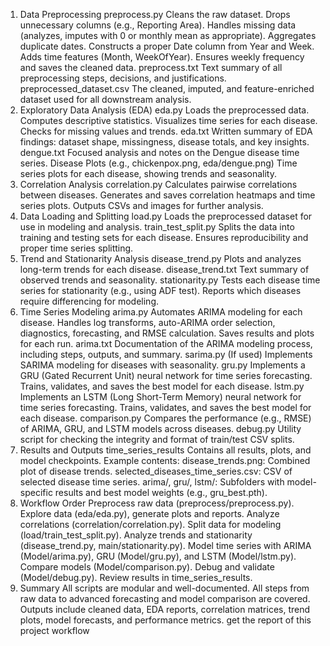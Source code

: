 

1. Data Preprocessing
preprocess.py
Cleans the raw dataset.
Drops unnecessary columns (e.g., Reporting Area).
Handles missing data (analyzes, imputes with 0 or monthly mean as appropriate).
Aggregates duplicate dates.
Constructs a proper Date column from Year and Week.
Adds time features (Month, WeekOfYear).
Ensures weekly frequency and saves the cleaned data.
preprocess.txt
Text summary of all preprocessing steps, decisions, and justifications.
preprocessed_dataset.csv
The cleaned, imputed, and feature-enriched dataset used for all downstream analysis.
2. Exploratory Data Analysis (EDA)
eda.py
Loads the preprocessed data.
Computes descriptive statistics.
Visualizes time series for each disease.
Checks for missing values and trends.
eda.txt
Written summary of EDA findings: dataset shape, missingness, disease totals, and key insights.
dengue.txt
Focused analysis and notes on the Dengue disease time series.
Disease Plots (e.g., chickenpox.png, eda/dengue.png)
Time series plots for each disease, showing trends and seasonality.
3. Correlation Analysis
correlation.py
Calculates pairwise correlations between diseases.
Generates and saves correlation heatmaps and time series plots.
Outputs CSVs and images for further analysis.
4. Data Loading and Splitting
load.py
Loads the preprocessed dataset for use in modeling and analysis.
train_test_split.py
Splits the data into training and testing sets for each disease.
Ensures reproducibility and proper time series splitting.
5. Trend and Stationarity Analysis
disease_trend.py
Plots and analyzes long-term trends for each disease.
disease_trend.txt
Text summary of observed trends and seasonality.
stationarity.py
Tests each disease time series for stationarity (e.g., using ADF test).
Reports which diseases require differencing for modeling.
6. Time Series Modeling
arima.py
Automates ARIMA modeling for each disease.
Handles log transforms, auto-ARIMA order selection, diagnostics, forecasting, and RMSE calculation.
Saves results and plots for each run.
arima.txt
Documentation of the ARIMA modeling process, including steps, outputs, and summary.
sarima.py
(If used) Implements SARIMA modeling for diseases with seasonality.
gru.py
Implements a GRU (Gated Recurrent Unit) neural network for time series forecasting.
Trains, validates, and saves the best model for each disease.
lstm.py
Implements an LSTM (Long Short-Term Memory) neural network for time series forecasting.
Trains, validates, and saves the best model for each disease.
comparison.py
Compares the performance (e.g., RMSE) of ARIMA, GRU, and LSTM models across diseases.
debug.py
Utility script for checking the integrity and format of train/test CSV splits.
7. Results and Outputs
time_series_results
Contains all results, plots, and model checkpoints.
Example contents:
disease_trends.png: Combined plot of disease trends.
selected_diseases_time_series.csv: CSV of selected disease time series.
arima/, gru/, lstm/: Subfolders with model-specific results and best model weights (e.g., gru_best.pth).
8. Workflow Order
Preprocess raw data (preprocess/preprocess.py).
Explore data (eda/eda.py), generate plots and reports.
Analyze correlations (correlation/correlation.py).
Split data for modeling (load/train_test_split.py).
Analyze trends and stationarity (disease_trend.py, main/stationarity.py).
Model time series with ARIMA (Model/arima.py), GRU (Model/gru.py), and LSTM (Model/lstm.py).
Compare models (Model/comparison.py).
Debug and validate (Model/debug.py).
Review results in time_series_results.
9. Summary
All scripts are modular and well-documented.
All steps from raw data to advanced forecasting and model comparison are covered.
Outputs include cleaned data, EDA reports, correlation matrices, trend plots, model forecasts, and performance metrics.
get the report of this project workflow